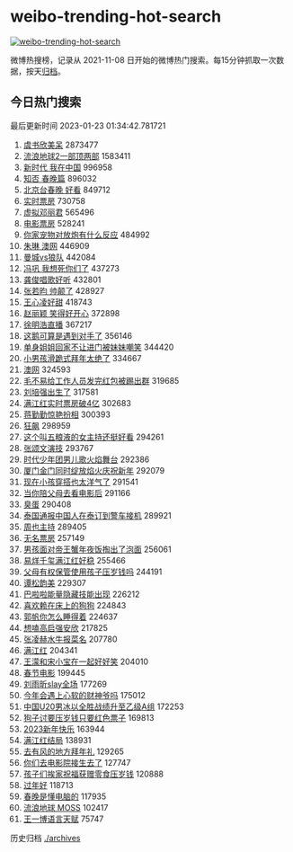 # weibo-trending-hot-search

[![weibo-trending-hot-search](https://github.com/ameizi/weibo-trending-hot-search/actions/workflows/ci.yml/badge.svg)](https://github.com/ameizi/weibo-trending-hot-search/actions/workflows/ci.yml)

微博热搜榜，记录从 2021-11-08 日开始的微博热门搜索。每15分钟抓取一次数据，按天[归档](./archives)。

## 今日热门搜索

<!-- BEGIN --> 
最后更新时间 2023-01-23 01:34:42.781721 
1. [虞书欣美呆](https://s.weibo.com/weibo?q=%23%E8%99%9E%E4%B9%A6%E6%AC%A3%E7%BE%8E%E5%91%86%23&t=31&band_rank=1&Refer=top) 2873477
1. [流浪地球2一部顶两部](https://s.weibo.com/weibo?q=%23%E6%B5%81%E6%B5%AA%E5%9C%B0%E7%90%832%E4%B8%80%E9%83%A8%E9%A1%B6%E4%B8%A4%E9%83%A8%23&t=31&band_rank=2&Refer=top) 1583411
1. [新时代 我在中国](https://s.weibo.com/weibo?q=%23%E6%96%B0%E6%97%B6%E4%BB%A3%20%E6%88%91%E5%9C%A8%E4%B8%AD%E5%9B%BD%23&t=31&band_rank=3&Refer=top) 996958
1. [知否 春晚篇](https://s.weibo.com/weibo?q=%E7%9F%A5%E5%90%A6%20%E6%98%A5%E6%99%9A%E7%AF%87&t=31&band_rank=4&Refer=top) 896032
1. [北京台春晚 好看](https://s.weibo.com/weibo?q=%23%E5%8C%97%E4%BA%AC%E5%8F%B0%E6%98%A5%E6%99%9A%20%E5%A5%BD%E7%9C%8B%23&t=31&band_rank=5&Refer=top) 849712
1. [实时票房](https://s.weibo.com/weibo?q=%E5%AE%9E%E6%97%B6%E7%A5%A8%E6%88%BF&t=31&band_rank=6&Refer=top) 730758
1. [虚拟邓丽君](https://s.weibo.com/weibo?q=%E8%99%9A%E6%8B%9F%E9%82%93%E4%B8%BD%E5%90%9B&t=31&band_rank=7&Refer=top) 565496
1. [电影票房](https://s.weibo.com/weibo?q=%E7%94%B5%E5%BD%B1%E7%A5%A8%E6%88%BF&t=31&band_rank=37&Refer=top) 528241
1. [你家宠物对放炮有什么反应](https://s.weibo.com/weibo?q=%23%E4%BD%A0%E5%AE%B6%E5%AE%A0%E7%89%A9%E5%AF%B9%E6%94%BE%E7%82%AE%E6%9C%89%E4%BB%80%E4%B9%88%E5%8F%8D%E5%BA%94%23&t=31&band_rank=8&Refer=top) 484992
1. [朱琳 澳网](https://s.weibo.com/weibo?q=%E6%9C%B1%E7%90%B3%20%E6%BE%B3%E7%BD%91&t=31&band_rank=9&Refer=top) 446909
1. [曼城vs狼队](https://s.weibo.com/weibo?q=%23%E6%9B%BC%E5%9F%8Evs%E7%8B%BC%E9%98%9F%23&t=31&band_rank=10&Refer=top) 442084
1. [冯巩 我想死你们了](https://s.weibo.com/weibo?q=%E5%86%AF%E5%B7%A9%20%E6%88%91%E6%83%B3%E6%AD%BB%E4%BD%A0%E4%BB%AC%E4%BA%86&t=31&band_rank=11&Refer=top) 437273
1. [龚俊唱歌好听](https://s.weibo.com/weibo?q=%23%E9%BE%9A%E4%BF%8A%E5%94%B1%E6%AD%8C%E5%A5%BD%E5%90%AC%23&t=31&band_rank=12&Refer=top) 432801
1. [张若昀 帅颠了](https://s.weibo.com/weibo?q=%E5%BC%A0%E8%8B%A5%E6%98%80%20%E5%B8%85%E9%A2%A0%E4%BA%86&t=31&band_rank=13&Refer=top) 428927
1. [王心凌好甜](https://s.weibo.com/weibo?q=%23%E7%8E%8B%E5%BF%83%E5%87%8C%E5%A5%BD%E7%94%9C%23&t=31&band_rank=14&Refer=top) 418743
1. [赵丽颖 笑得好开心](https://s.weibo.com/weibo?q=%E8%B5%B5%E4%B8%BD%E9%A2%96%20%E7%AC%91%E5%BE%97%E5%A5%BD%E5%BC%80%E5%BF%83&t=31&band_rank=15&Refer=top) 372898
1. [徐明浩直播](https://s.weibo.com/weibo?q=%23%E5%BE%90%E6%98%8E%E6%B5%A9%E7%9B%B4%E6%92%AD%23&t=31&band_rank=16&Refer=top) 367217
1. [这鹅可算是遇到对手了](https://s.weibo.com/weibo?q=%23%E8%BF%99%E9%B9%85%E5%8F%AF%E7%AE%97%E6%98%AF%E9%81%87%E5%88%B0%E5%AF%B9%E6%89%8B%E4%BA%86%23&t=31&band_rank=17&Refer=top) 356146
1. [单身姐姐回家不让进门被妹妹嘲笑](https://s.weibo.com/weibo?q=%23%E5%8D%95%E8%BA%AB%E5%A7%90%E5%A7%90%E5%9B%9E%E5%AE%B6%E4%B8%8D%E8%AE%A9%E8%BF%9B%E9%97%A8%E8%A2%AB%E5%A6%B9%E5%A6%B9%E5%98%B2%E7%AC%91%23&t=31&band_rank=18&Refer=top) 344420
1. [小男孩滑跪式拜年太绝了](https://s.weibo.com/weibo?q=%23%E5%B0%8F%E7%94%B7%E5%AD%A9%E6%BB%91%E8%B7%AA%E5%BC%8F%E6%8B%9C%E5%B9%B4%E5%A4%AA%E7%BB%9D%E4%BA%86%23&t=31&band_rank=19&Refer=top) 334667
1. [澳网](https://s.weibo.com/weibo?q=%E6%BE%B3%E7%BD%91&t=31&band_rank=20&Refer=top) 324593
1. [毛不易给工作人员发完红包被踢出群](https://s.weibo.com/weibo?q=%23%E6%AF%9B%E4%B8%8D%E6%98%93%E7%BB%99%E5%B7%A5%E4%BD%9C%E4%BA%BA%E5%91%98%E5%8F%91%E5%AE%8C%E7%BA%A2%E5%8C%85%E8%A2%AB%E8%B8%A2%E5%87%BA%E7%BE%A4%23&t=31&band_rank=21&Refer=top) 319685
1. [刘培强出生了](https://s.weibo.com/weibo?q=%23%E5%88%98%E5%9F%B9%E5%BC%BA%E5%87%BA%E7%94%9F%E4%BA%86%23&t=31&band_rank=22&Refer=top) 317581
1. [满江红实时票房破4亿](https://s.weibo.com/weibo?q=%23%E6%BB%A1%E6%B1%9F%E7%BA%A2%E5%AE%9E%E6%97%B6%E7%A5%A8%E6%88%BF%E7%A0%B44%E4%BA%BF%23&t=31&band_rank=23&Refer=top) 302683
1. [蒋勤勤惊艳扮相](https://s.weibo.com/weibo?q=%23%E8%92%8B%E5%8B%A4%E5%8B%A4%E6%83%8A%E8%89%B3%E6%89%AE%E7%9B%B8%23&t=31&band_rank=34&Refer=top) 300393
1. [狂飙](https://s.weibo.com/weibo?q=%E7%8B%82%E9%A3%99&t=31&band_rank=24&Refer=top) 298959
1. [这个叫五粮液的女主持还挺好看](https://s.weibo.com/weibo?q=%23%E8%BF%99%E4%B8%AA%E5%8F%AB%E4%BA%94%E7%B2%AE%E6%B6%B2%E7%9A%84%E5%A5%B3%E4%B8%BB%E6%8C%81%E8%BF%98%E6%8C%BA%E5%A5%BD%E7%9C%8B%23&t=31&band_rank=25&Refer=top) 294261
1. [张颂文演技](https://s.weibo.com/weibo?q=%23%E5%BC%A0%E9%A2%82%E6%96%87%E6%BC%94%E6%8A%80%23&t=31&band_rank=26&Refer=top) 293767
1. [时代少年团男儿歌火焰舞台](https://s.weibo.com/weibo?q=%23%E6%97%B6%E4%BB%A3%E5%B0%91%E5%B9%B4%E5%9B%A2%E7%94%B7%E5%84%BF%E6%AD%8C%E7%81%AB%E7%84%B0%E8%88%9E%E5%8F%B0%23&t=31&band_rank=27&Refer=top) 292386
1. [厦门金门同时绽放焰火庆祝新年](https://s.weibo.com/weibo?q=%23%E5%8E%A6%E9%97%A8%E9%87%91%E9%97%A8%E5%90%8C%E6%97%B6%E7%BB%BD%E6%94%BE%E7%84%B0%E7%81%AB%E5%BA%86%E7%A5%9D%E6%96%B0%E5%B9%B4%23&t=31&band_rank=28&Refer=top) 292079
1. [现在小孩穿搭也太洋气了](https://s.weibo.com/weibo?q=%23%E7%8E%B0%E5%9C%A8%E5%B0%8F%E5%AD%A9%E7%A9%BF%E6%90%AD%E4%B9%9F%E5%A4%AA%E6%B4%8B%E6%B0%94%E4%BA%86%23&t=31&band_rank=29&Refer=top) 291541
1. [当你陪父母去看电影后](https://s.weibo.com/weibo?q=%23%E5%BD%93%E4%BD%A0%E9%99%AA%E7%88%B6%E6%AF%8D%E5%8E%BB%E7%9C%8B%E7%94%B5%E5%BD%B1%E5%90%8E%23&t=31&band_rank=30&Refer=top) 291166
1. [臭蛋](https://s.weibo.com/weibo?q=%E8%87%AD%E8%9B%8B&t=31&band_rank=31&Refer=top) 290408
1. [泰国通报中国人在泰订到警车接机](https://s.weibo.com/weibo?q=%23%E6%B3%B0%E5%9B%BD%E9%80%9A%E6%8A%A5%E4%B8%AD%E5%9B%BD%E4%BA%BA%E5%9C%A8%E6%B3%B0%E8%AE%A2%E5%88%B0%E8%AD%A6%E8%BD%A6%E6%8E%A5%E6%9C%BA%23&t=31&band_rank=32&Refer=top) 289921
1. [周也主持](https://s.weibo.com/weibo?q=%23%E5%91%A8%E4%B9%9F%E4%B8%BB%E6%8C%81%23&t=31&band_rank=33&Refer=top) 289405
1. [无名票房](https://s.weibo.com/weibo?q=%E6%97%A0%E5%90%8D%E7%A5%A8%E6%88%BF&t=31&band_rank=34&Refer=top) 257149
1. [男孩面对帝王蟹年夜饭掏出了泡面](https://s.weibo.com/weibo?q=%23%E7%94%B7%E5%AD%A9%E9%9D%A2%E5%AF%B9%E5%B8%9D%E7%8E%8B%E8%9F%B9%E5%B9%B4%E5%A4%9C%E9%A5%AD%E6%8E%8F%E5%87%BA%E4%BA%86%E6%B3%A1%E9%9D%A2%23&t=31&band_rank=35&Refer=top) 256061
1. [易烊千玺满江红好稳](https://s.weibo.com/weibo?q=%23%E6%98%93%E7%83%8A%E5%8D%83%E7%8E%BA%E6%BB%A1%E6%B1%9F%E7%BA%A2%E5%A5%BD%E7%A8%B3%23&t=31&band_rank=36&Refer=top) 255466
1. [父母有权保管使用孩子压岁钱吗](https://s.weibo.com/weibo?q=%23%E7%88%B6%E6%AF%8D%E6%9C%89%E6%9D%83%E4%BF%9D%E7%AE%A1%E4%BD%BF%E7%94%A8%E5%AD%A9%E5%AD%90%E5%8E%8B%E5%B2%81%E9%92%B1%E5%90%97%23&t=31&band_rank=47&Refer=top) 244191
1. [谭松韵美](https://s.weibo.com/weibo?q=%E8%B0%AD%E6%9D%BE%E9%9F%B5%E7%BE%8E&t=31&band_rank=38&Refer=top) 229307
1. [巴啦啦能量隐藏技能出现](https://s.weibo.com/weibo?q=%23%E5%B7%B4%E5%95%A6%E5%95%A6%E8%83%BD%E9%87%8F%E9%9A%90%E8%97%8F%E6%8A%80%E8%83%BD%E5%87%BA%E7%8E%B0%23&t=31&band_rank=39&Refer=top) 226212
1. [喜欢赖在床上的狗狗](https://s.weibo.com/weibo?q=%23%E5%96%9C%E6%AC%A2%E8%B5%96%E5%9C%A8%E5%BA%8A%E4%B8%8A%E7%9A%84%E7%8B%97%E7%8B%97%23&t=31&band_rank=40&Refer=top) 224843
1. [郭帆你怎么睡得着](https://s.weibo.com/weibo?q=%23%E9%83%AD%E5%B8%86%E4%BD%A0%E6%80%8E%E4%B9%88%E7%9D%A1%E5%BE%97%E7%9D%80%23&t=31&band_rank=41&Refer=top) 224637
1. [想嗑高启强安欣](https://s.weibo.com/weibo?q=%E6%83%B3%E5%97%91%E9%AB%98%E5%90%AF%E5%BC%BA%E5%AE%89%E6%AC%A3&t=31&band_rank=42&Refer=top) 217825
1. [张凌赫水牛报菜名](https://s.weibo.com/weibo?q=%23%E5%BC%A0%E5%87%8C%E8%B5%AB%E6%B0%B4%E7%89%9B%E6%8A%A5%E8%8F%9C%E5%90%8D%23&t=31&band_rank=43&Refer=top) 207780
1. [满江红](https://s.weibo.com/weibo?q=%E6%BB%A1%E6%B1%9F%E7%BA%A2&t=31&band_rank=44&Refer=top) 204341
1. [王濛和宋小宝在一起好好笑](https://s.weibo.com/weibo?q=%23%E7%8E%8B%E6%BF%9B%E5%92%8C%E5%AE%8B%E5%B0%8F%E5%AE%9D%E5%9C%A8%E4%B8%80%E8%B5%B7%E5%A5%BD%E5%A5%BD%E7%AC%91%23&t=31&band_rank=45&Refer=top) 204010
1. [春节电影](https://s.weibo.com/weibo?q=%E6%98%A5%E8%8A%82%E7%94%B5%E5%BD%B1&t=31&band_rank=13&Refer=top) 199445
1. [刘雨昕slay全场](https://s.weibo.com/weibo?q=%E5%88%98%E9%9B%A8%E6%98%95slay%E5%85%A8%E5%9C%BA&t=31&band_rank=46&Refer=top) 177269
1. [今年会遇上心软的财神爷吗](https://s.weibo.com/weibo?q=%23%E4%BB%8A%E5%B9%B4%E4%BC%9A%E9%81%87%E4%B8%8A%E5%BF%83%E8%BD%AF%E7%9A%84%E8%B4%A2%E7%A5%9E%E7%88%B7%E5%90%97%23&t=31&band_rank=48&Refer=top) 175012
1. [中国U20男冰以全胜战绩升至乙级A组](https://s.weibo.com/weibo?q=%23%E4%B8%AD%E5%9B%BDU20%E7%94%B7%E5%86%B0%E4%BB%A5%E5%85%A8%E8%83%9C%E6%88%98%E7%BB%A9%E5%8D%87%E8%87%B3%E4%B9%99%E7%BA%A7A%E7%BB%84%23&t=31&band_rank=49&Refer=top) 172253
1. [狗子讨要压岁钱只要红色票子](https://s.weibo.com/weibo?q=%23%E7%8B%97%E5%AD%90%E8%AE%A8%E8%A6%81%E5%8E%8B%E5%B2%81%E9%92%B1%E5%8F%AA%E8%A6%81%E7%BA%A2%E8%89%B2%E7%A5%A8%E5%AD%90%23&t=31&band_rank=50&Refer=top) 169813
1. [2023新年快乐](https://s.weibo.com/weibo?q=%232023%E6%96%B0%E5%B9%B4%E5%BF%AB%E4%B9%90%23&t=31&band_rank=8&Refer=top) 163944
1. [满江红结局](https://s.weibo.com/weibo?q=%E6%BB%A1%E6%B1%9F%E7%BA%A2%E7%BB%93%E5%B1%80&t=31&band_rank=47&Refer=top) 138931
1. [去有风的地方拜年礼](https://s.weibo.com/weibo?q=%23%E5%8E%BB%E6%9C%89%E9%A3%8E%E7%9A%84%E5%9C%B0%E6%96%B9%E6%8B%9C%E5%B9%B4%E7%A4%BC%23&t=31&band_rank=45&Refer=top) 129265
1. [你们去电影院接生去了](https://s.weibo.com/weibo?q=%E4%BD%A0%E4%BB%AC%E5%8E%BB%E7%94%B5%E5%BD%B1%E9%99%A2%E6%8E%A5%E7%94%9F%E5%8E%BB%E4%BA%86&t=31&band_rank=46&Refer=top) 127747
1. [孩子们挨家祝福获赠零食压岁钱](https://s.weibo.com/weibo?q=%23%E5%AD%A9%E5%AD%90%E4%BB%AC%E6%8C%A8%E5%AE%B6%E7%A5%9D%E7%A6%8F%E8%8E%B7%E8%B5%A0%E9%9B%B6%E9%A3%9F%E5%8E%8B%E5%B2%81%E9%92%B1%23&t=31&band_rank=49&Refer=top) 120888
1. [过年好](https://s.weibo.com/weibo?q=%23%E8%BF%87%E5%B9%B4%E5%A5%BD%23&t=31&band_rank=50&Refer=top) 118713
1. [春晚是懂电脑的](https://s.weibo.com/weibo?q=%23%E6%98%A5%E6%99%9A%E6%98%AF%E6%87%82%E7%94%B5%E8%84%91%E7%9A%84%23&t=31&band_rank=41&Refer=top) 117935
1. [流浪地球 MOSS](https://s.weibo.com/weibo?q=%E6%B5%81%E6%B5%AA%E5%9C%B0%E7%90%83%20MOSS&t=31&band_rank=42&Refer=top) 102417
1. [王一博语言天赋](https://s.weibo.com/weibo?q=%E7%8E%8B%E4%B8%80%E5%8D%9A%E8%AF%AD%E8%A8%80%E5%A4%A9%E8%B5%8B&t=31&band_rank=46&Refer=top) 75747
<!-- END -->

历史归档 [./archives](./archives)

